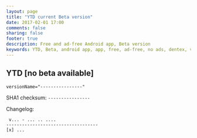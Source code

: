 ```yaml
---
layout: page
title: "YTD current Beta version"
date: 2017-02-01 17:00
comments: false
sharing: false
footer: true
description: Free and ad-free Android app, Beta version
keywords: YTD, Beta, android app, app, free, ad-free, no ads, dentex, video, audio, YouTube, downloader, media, conversion, extraction, management
---
```


## YTD [no beta available]

`versionName="----------------"`

SHA1 checksum: `----------------`

Changelog:

     v... - ... .. ....
    -----------------------------------
    [x] ...
